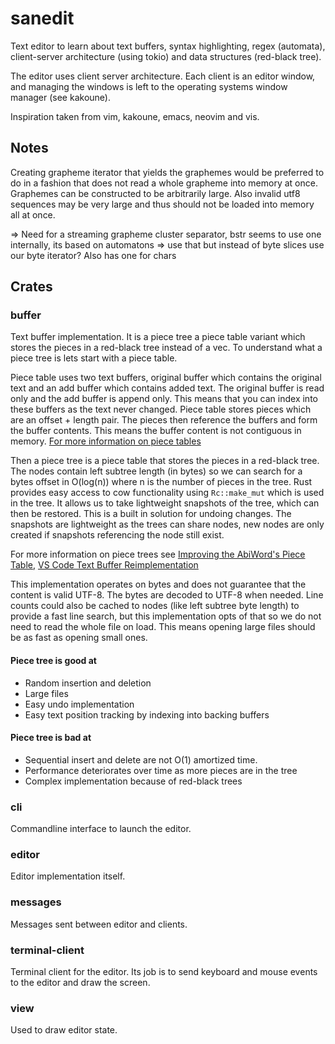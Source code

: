 # sanedit

Text editor to learn about text buffers, syntax highlighting, regex (automata),
client-server architecture (using tokio) and data structures (red-black tree).

The editor uses client server architecture. Each client is an editor window, and
managing the windows is left to the operating systems window manager (see
kakoune).

Inspiration taken from vim, kakoune, emacs, neovim and vis.

## Notes

Creating grapheme iterator that yields the graphemes would be preferred to do in
a fashion that does not read a whole grapheme into memory at once. Graphemes
can be constructed to be arbitrarily large. Also invalid utf8 sequences may be
very large and thus should not be loaded into memory all at once.

=> Need for a streaming grapheme cluster separator,
bstr seems to use one internally, its based on automatons
=> use that but instead of byte slices use our byte iterator? Also has one for chars


## Crates

### buffer

Text buffer implementation. It is a piece tree a piece table variant
which stores the pieces in a red-black tree instead of a vec. To understand what
a piece tree is lets start with a piece table.

Piece table uses two text buffers, original buffer which contains the original
text and an add buffer which contains added text. The original buffer is read
only and the add buffer is append only. This means that you can index into these
buffers as the text never changed. Piece table stores pieces which are an offset +
length pair. The pieces then reference the buffers and form the buffer contents.
This means the buffer content is not contiguous in memory.
[For more information on piece tables](https://en.wikipedia.org/wiki/Piece_table)

Then a piece tree is a piece table that stores the pieces in a red-black tree.
The nodes contain left subtree length (in bytes) so we can search for a bytes
offset in O(log(n)) where n is the number of pieces in the tree. Rust provides
easy access to cow functionality using `Rc::make_mut` which is used in the tree.
It allows us to take lightweight snapshots of the tree, which can then be
restored. This is a built in solution for undoing changes. The snapshots are
lightweight as the trees can share nodes, new nodes are only created if
snapshots referencing the node still exist.

For more information on piece trees see [Improving the AbiWord's Piece Table](http://e98cuenc.free.fr/wordprocessor/piecetable.html),
[VS Code Text Buffer Reimplementation](https://code.visualstudio.com/blogs/2018/03/23/text-buffer-reimplementation)


This implementation operates on bytes and does not guarantee that the content is
valid UTF-8. The bytes are decoded to UTF-8 when needed. Line counts could also
be cached to nodes (like left subtree byte length) to provide a fast line
search, but this implementation opts of that so we do not need to read the whole
file on load. This means opening large files should be as fast as opening small
ones.

#### Piece tree is good at

* Random insertion and deletion
* Large files
* Easy undo implementation
* Easy text position tracking by indexing into backing buffers


#### Piece tree is bad at

* Sequential insert and delete are not O(1) amortized time.
* Performance deteriorates over time as more pieces are in the tree
* Complex implementation because of red-black trees

### cli

Commandline interface to launch the editor.

### editor

Editor implementation itself.

### messages

Messages sent between editor and clients.

### terminal-client

Terminal client for the editor. Its job is to send keyboard and mouse events to
the editor and draw the screen.

### view

Used to draw editor state.

